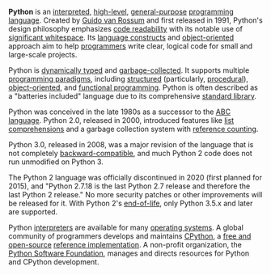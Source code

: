 **Python** is an [interpreted](/wiki/Interpreted_language "Interpreted language"), [high-level](/wiki/High-level_programming_language "High-level programming language"), [general-purpose](/wiki/General-purpose_programming_language "General-purpose programming language") [programming language](/wiki/Programming_language "Programming language"). Created by [Guido van Rossum](/wiki/Guido_van_Rossum "Guido van Rossum") and first released in 1991, Python's design philosophy emphasizes [code readability](/wiki/Code_readability "Code readability") with its notable use of [significant whitespace](/wiki/Off-side_rule "Off-side rule"). Its [language constructs](/wiki/Language_construct "Language construct") and [object-oriented](/wiki/Object-oriented_programming "Object-oriented programming") approach aim to help [programmers](/wiki/Programmers "Programmers") write clear, logical code for small and large-scale projects.



Python is [dynamically typed](/wiki/Dynamic_programming_language "Dynamic programming language") and [garbage-collected](/wiki/Garbage_collection_(computer_science) "Garbage collection (computer science)"). It supports multiple [programming paradigms](/wiki/Programming_paradigms "Programming paradigms"), including [structured](/wiki/Structured_programming "Structured programming") (particularly, [procedural](/wiki/Procedural_programming "Procedural programming")), [object-oriented](/wiki/Object-oriented_programming "Object-oriented programming"), and [functional programming](/wiki/Functional_programming "Functional programming"). Python is often described as a "batteries included" language due to its comprehensive [standard library](/wiki/Standard_library "Standard library").



Python was conceived in the late 1980s as a successor to the [ABC language](/wiki/ABC_(programming_language) "ABC (programming language)"). Python 2.0, released in 2000, introduced features like [list comprehensions](/wiki/List_comprehension "List comprehension") and a garbage collection system with [reference counting](/wiki/Reference_counting "Reference counting").



Python 3.0, released in 2008, was a major revision of the language that is not completely [backward-compatible](/wiki/Backward_compatibility "Backward compatibility"), and much Python 2 code does not run unmodified on Python 3.



The Python 2 language was officially discontinued in 2020 (first planned for 2015), and "Python 2.7.18 is the last Python 2.7 release and therefore the last Python 2 release." No more security patches or other improvements will be released for it. With Python 2's [end-of-life](/wiki/End-of-life_(product) "End-of-life (product)"), only Python 3.5.x and later are supported.



Python [interpreters](/wiki/Interpreter_(computing) "Interpreter (computing)") are available for many [operating systems](/wiki/Operating_system "Operating system"). A global community of programmers develops and maintains [CPython](/wiki/CPython "CPython"), a [free and open-source](/wiki/Free_and_open-source_software "Free and open-source software") [reference implementation](/wiki/Reference_implementation "Reference implementation"). A non-profit organization, the [Python Software Foundation](/wiki/Python_Software_Foundation "Python Software Foundation"), manages and directs resources for Python and CPython development.